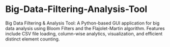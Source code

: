 # Big-Data-Filtering-Analysis-Tool
Big Data Filtering &amp; Analysis Tool: A Python-based GUI application for big data analysis using Bloom Filters and the Flajolet-Martin algorithm. Features include CSV file loading, column-wise analytics, visualization, and efficient distinct element counting.
